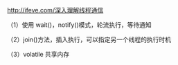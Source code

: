 http://ifeve.com/深入理解线程通信

（1）使用 wait()，notify()模式，轮流执行，等待通知

（2）join()方法，插入执行，可以指定另一个线程的执行时机

（3）volatile 共享内存
